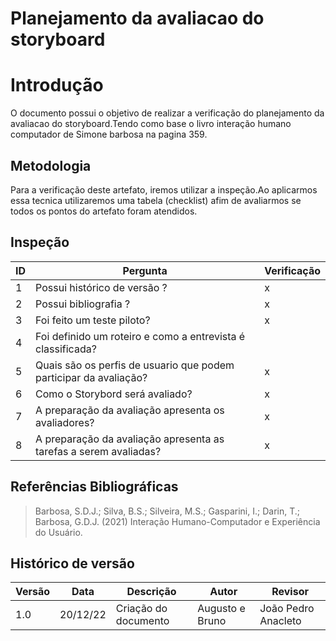 # Planejamento da avaliacao do storyboard

# Introdução

O documento possui o objetivo de realizar a verificação do planejamento da avaliacao do storyboard.Tendo como base o livro interação humano computador de Simone barbosa na pagina 359.

## Metodologia

Para a verificação deste artefato, iremos utilizar a inspeção.Ao aplicarmos essa tecnica utilizaremos uma tabela (checklist) afim de avaliarmos se todos os pontos do artefato foram atendidos.

## Inspeção

| ID  | Pergunta                                                          | Verificação |
| --- | ----------------------------------------------------------------- | ----------- |
| 1   | Possui histórico de versão ?                                      | x           |
| 2   | Possui bibliografia ?                                             | x           |
| 3   | Foi feito um teste piloto?                                        | x           |
| 4   | Foi definido um roteiro e como a entrevista é classificada?       |             |
| 5   | Quais são os perfis de usuario que podem participar da avaliação? | x           |
| 6   | Como o Storybord será avaliado?                                   | x           |
| 7   | A preparação da avaliação apresenta os avaliadores?               | x           |
| 8   | A preparação da avaliação apresenta as tarefas a serem avaliadas? | x           |

## Referências Bibliográficas

> Barbosa, S.D.J.; Silva, B.S.; Silveira, M.S.; Gasparini, I.; Darin, T.; Barbosa, G.D.J. (2021) Interação Humano-Computador e Experiência do Usuário.

## Histórico de versão

| Versão | Data     | Descrição            | Autor           | Revisor             |
| ------ | -------- | -------------------- | --------------- | ------------------- |
| 1.0    | 20/12/22 | Criação do documento | Augusto e Bruno | João Pedro Anacleto |
